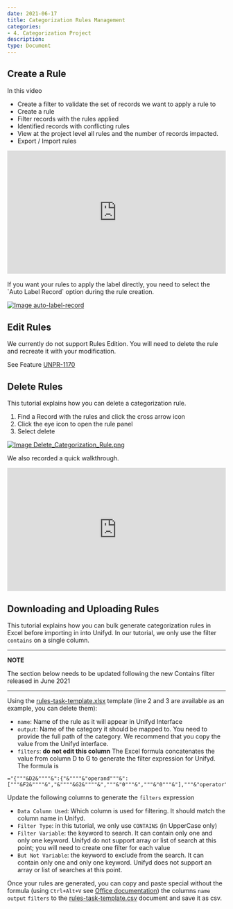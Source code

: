 ```yaml
---
date: 2021-06-17
title: Categorization Rules Management
categories:
- 4. Categorization Project
description:
type: Document
---
```


## Create a Rule

In this video
* Create a filter to validate the set of records we want to apply a rule to
* Create a rule
* Filter records with the rules applied
* Identified records with conflicting rules
* View at the project level all rules and the number of records impacted. 
* Export / Import rules


<div style="position: relative; padding-bottom: 56.25%; height: 0;"><iframe src="https://www.loom.com/embed/f07f86baeecc4cb1be9996869c9b96ea" frameborder="0" webkitallowfullscreen mozallowfullscreen allowfullscreen style="position: absolute; top: 0; left: 0; width: 100%; height: 100%;"></iframe></div>

<br> 
If you want your rules to apply the label directly, you need to select the `Auto Label Record` option during the rule creation. 

[![Image auto-label-record](/user-documentation/images/auto-label-record.png)](/user-documentation/images/auto-label-record.png)


## Edit Rules

We currently do not support Rules Edition. You will need to delete the rule and recreate it with your modification. 

See Feature [UNPR-1170](https://unifyd.atlassian.net/browse/UNPR-1170)

## Delete Rules

This tutorial explains how you can delete a categorization rule. 
1. Find a Record with the rules and click the cross arrow icon
2. Click the eye icon to open the rule panel
3. Select delete

[![Image Delete_Categorization_Rule.png](/user-documentation/images/Delete_Categorization_Rule.png)](/user-documentation/images/Delete_Categorization_Rule.png)

We also recorded a quick walkthrough. 
<div style="position: relative; padding-bottom: 56.25%; height: 0;"><iframe src="https://www.loom.com/embed/79073ba0c85f459994bcfcb0f3027b3a" frameborder="0" webkitallowfullscreen mozallowfullscreen allowfullscreen style="position: absolute; top: 0; left: 0; width: 100%; height: 100%;"></iframe></div>

## Downloading and Uploading Rules 

This tutorial explains how you can bulk generate categorization rules in Excel before importing in into Unifyd. In our tutorial, we only use the filter `contains` on a single column. 

---
**NOTE**

The section below needs to be updated following the new Contains filter released in June 2021

---

Using the [rules-task-template.xlsx](/asset/rules-task-template.xlsx) template (line 2 and 3 are available as an example, you can delete them): 
* `name`:  Name of the rule as it will appear in Unifyd Interface
* `output`: Name of the category it should be mapped to. You need to provide the full path of the category. We recommend that you copy the value from the Unifyd interface. 
* `filters`: **do not edit this column** The Excel formula concatenates the value from column D to G to generate the filter expression for Unifyd. The formula is 
```
="{"""&D2&""""&":{"&""""&"operand"""&":["""&F2&""""&","&""""&G2&""""&","""&"0"""&","""&"0"""&"],"""&"operator"""&":"""&E2&""""&"}}"
```
Update the following columns to generate the `filters` expression
* `Data Column Used`: Which column is used for filtering. It should match the column name in Unifyd. 
* `Filter Type`: in this tutorial, we only use `CONTAINS` (in UpperCase only) 
* `Filter Variable`: the keyword to search. It can contain only one and only one keyword. Unifyd do not support array or list of search at this point; you will need to create one filter for each value
* `But Not Variable`: the keyword to exclude from the search. It can contain only one and only one keyword. Unifyd does not support an array or list of searches at this point. 

Once your rules are generated, you can copy and paste special without the formula (using `Ctrl+Alt+V` see [Office documentation](https://support.microsoft.com/en-us/office/paste-options-8ea795b0-87cd-46af-9b59-ed4d8b1669ad#ID0EAACAAA=Windows)) the columns `name` `output` `filters` to the [rules-task-template.csv](/asset/rules-task-template.csv) document and save it as csv. 
